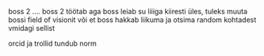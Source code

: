 boss 2 .... boss 2 töötab aga boss leiab su liiiga kiiresti üles, 
tuleks muuta bossi field of visionit või et boss hakkab liikuma ja otsima random kohtadest vmidagi sellist

orcid ja trollid tundub norm